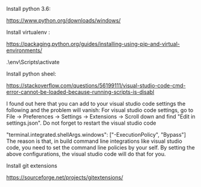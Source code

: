 Install python 3.6: 

  https://www.python.org/downloads/windows/

Install virtualenv :
  
  https://packaging.python.org/guides/installing-using-pip-and-virtual-environments/

  .\env\Scripts\activate

Install python sheel:

  https://stackoverflow.com/questions/56199111/visual-studio-code-cmd-error-cannot-be-loaded-because-running-scripts-is-disabl

  I found out here that you can add to your visual studio code settings the following and the problem will vanish: For visual studio code settings, go to File -> Preferences -> Settings -> Extensions -> Scroll down and find "Edit in settings.json". Do not forget to restart the visual studio code

  "terminal.integrated.shellArgs.windows": ["-ExecutionPolicy", "Bypass"]
  The reason is that, in build command line integrations like visual studio code, you need to set the command line policies by your self. By setting the above configurations, the visual studio code will do that for you.

Install git extensions

  https://sourceforge.net/projects/gitextensions/

